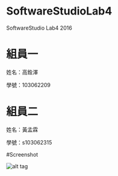 # SoftwareStudioLab4
SoftwareStudio Lab4 2016

# 組員一

姓名：高銓澤

學號：103062209

# 組員二

姓名：黃孟霖

學號：s103062315

#Screenshot

![alt tag](/csc.png)